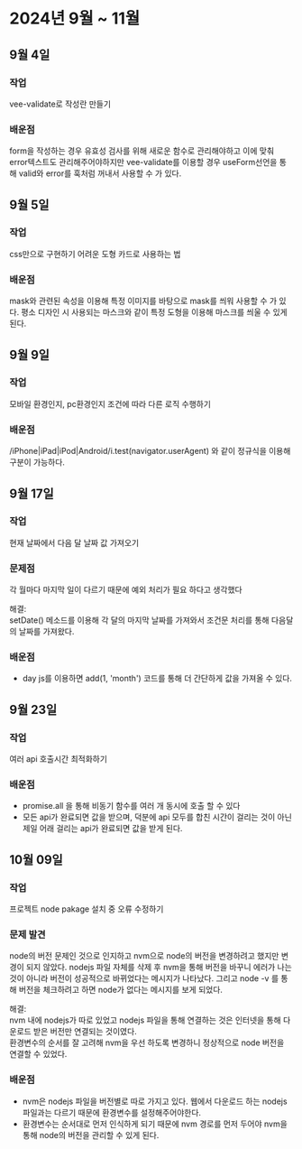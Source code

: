 # 2024년 9월 ~ 11월  

## 9월 4일

### 작업  
 vee-validate로 작성란 만들기

### 배운점   
form을 작성하는 경우 유효성 검사를 위해 새로운 함수로 관리해야하고 이에 맞춰 error텍스트도 관리해주어야하지만 vee-validate를 이용할 경우 useForm선언을 통해 valid와 error를 훅처럼 꺼내서 사용할 수 가 있다.

## 9월 5일

### 작업  
 css만으로 구현하기 어려운 도형 카드로 사용하는 법

### 배운점   
mask와 관련된 속성을 이용해 특정 이미지를 바탕으로 mask를 씌워 사용할 수 가 있다. 평소 디자인 시 사용되는 마스크와 같이 특정 도형을 이용해 마스크를 씌울 수 있게 된다.

## 9월 9일

### 작업  
 모바일 환경인지, pc환경인지 조건에 따라 다른 로직 수행하기

### 배운점   
 /iPhone|iPad|iPod|Android/i.test(navigator.userAgent) 와 같이 정규식을 이용해 구분이 가능하다.

## 9월 17일

### 작업  
 현재 날짜에서 다음 달 날짜 값 가져오기

### 문제점   
 각 월마다 마지막 일이 다르기 때문에 예외 처리가 필요 하다고 생각했다   

 해결:   
  setDate() 메소드를 이용해 각 달의 마지막 날짜를 가져와서 조건문 처리를 통해 다음달의 날짜를 가져왔다.

### 배운점   
 - day js를 이용하면 add(1, 'month') 코드를 통해 더 간단하게 값을 가져올 수 있다.

## 9월 23일

### 작업  
 여러 api 호출시간 최적화하기

### 배운점   
- promise.all 을 통해 비동기 함수를 여러 개 동시에 호출 할 수 있다
- 모든 api가 완료되면 값을 받으며, 덕분에 api 모두를 합친 시간이 걸리는 것이 아닌 제일 어래 걸리는 api가 완료되면 값을 받게 된다.

## 10월 09일

### 작업  
 프로젝트 node pakage 설치 중 오류 수정하기

### 문제 발견   
 node의 버전 문제인 것으로 인지하고 nvm으로 node의 버전을 변경하려고 했지만 변경이 되지 않았다. nodejs 파일 자체를 삭제 후 nvm을 통해 버전을 바꾸니 에러가 나는 것이 아니라 버전이 성공적으로 바뀌었다는 메시지가 나타났다. 그리고 node -v 를 통해 버전을 체크하려고 하면 node가 없다는 메시지를 보게 되었다.   
 
 해결:   
 nvm 내에 nodejs가 따로 있었고 nodejs 파일을 통해 연결하는 것은 인터넷을 통해 다운로드 받은 버전만 연결되는 것이였다.   
 환경변수의 순서를 잘 고려해 nvm을 우선 하도록 변경하니 정상적으로 node 버전을 연결할 수 있었다.

### 배운점   
- nvm은 nodejs 파일을 버전별로 따로 가지고 있다. 웹에서 다운로드 하는 nodejs 파일과는 다르기 때문에 환경변수를 설정해주어야한다.
- 환경변수는 순서대로 먼저 인식하게 되기 때문에 nvm 경로를 먼저 두어야 nvm을 통해 node의 버전을 관리할 수 있게 된다.

